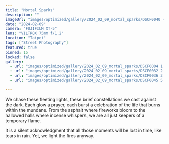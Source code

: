 ```yaml
---
title: "Mortal Sparks"
description: ""
imageUrl: "images/optimized/gallery/2024_02_09_mortal_sparks/DSCF0040 4 Edited.webp"
date: "2024-02-09"
camera: "FUJIFILM XT-5"
lens: "VILTROX 75mm f/1.2"
location: "Taipei"
tags: ["Street Photography"]
featured: true
pinned: 15
locked: false
gallery:
  - url: "images/optimized/gallery/2024_02_09_mortal_sparks/DSCF0004 1 Edited.webp"
  - url: "images/optimized/gallery/2024_02_09_mortal_sparks/DSCF0032 2 Edited.webp"
  - url: "images/optimized/gallery/2024_02_09_mortal_sparks/DSCF0036 3 Edited.webp"
  - url: "images/optimized/gallery/2024_02_09_mortal_sparks/DSCF0045 5 Edited.webp"

---
```


We chase these fleeting lights, these brief constellations we cast against the dark. Each glow a prayer, each burst a celebration of the life that burns within the mundane. From the asphalt where fireworks bloom to the hallowed halls where incense whispers, we are all just keepers of a temporary flame.

It is a silent acknowledgment that all those moments will be lost in time, like tears in rain. Yet, we light the fires anyway.